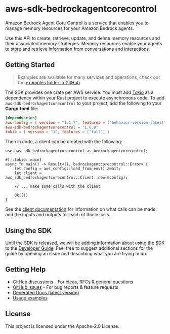 # aws-sdk-bedrockagentcorecontrol

Amazon Bedrock Agent Core Control is a service that enables you to manage memory resources for your Amazon Bedrock agents.

Use this API to create, retrieve, update, and delete memory resources and their associated memory strategies. Memory resources enable your agents to store and retrieve information from conversations and interactions.

## Getting Started

> Examples are available for many services and operations, check out the
> [examples folder in GitHub](https://github.com/awslabs/aws-sdk-rust/tree/main/examples).

The SDK provides one crate per AWS service. You must add [Tokio](https://crates.io/crates/tokio)
as a dependency within your Rust project to execute asynchronous code. To add `aws-sdk-bedrockagentcorecontrol` to
your project, add the following to your **Cargo.toml** file:

```toml
[dependencies]
aws-config = { version = "1.1.7", features = ["behavior-version-latest"] }
aws-sdk-bedrockagentcorecontrol = "1.6.0"
tokio = { version = "1", features = ["full"] }
```

Then in code, a client can be created with the following:

```rust,no_run
use aws_sdk_bedrockagentcorecontrol as bedrockagentcorecontrol;

#[::tokio::main]
async fn main() -> Result<(), bedrockagentcorecontrol::Error> {
    let config = aws_config::load_from_env().await;
    let client = aws_sdk_bedrockagentcorecontrol::Client::new(&config);

    // ... make some calls with the client

    Ok(())
}
```

See the [client documentation](https://docs.rs/aws-sdk-bedrockagentcorecontrol/latest/aws_sdk_bedrockagentcorecontrol/client/struct.Client.html)
for information on what calls can be made, and the inputs and outputs for each of those calls.

## Using the SDK

Until the SDK is released, we will be adding information about using the SDK to the
[Developer Guide](https://docs.aws.amazon.com/sdk-for-rust/latest/dg/welcome.html). Feel free to suggest
additional sections for the guide by opening an issue and describing what you are trying to do.

## Getting Help

* [GitHub discussions](https://github.com/awslabs/aws-sdk-rust/discussions) - For ideas, RFCs & general questions
* [GitHub issues](https://github.com/awslabs/aws-sdk-rust/issues/new/choose) - For bug reports & feature requests
* [Generated Docs (latest version)](https://awslabs.github.io/aws-sdk-rust/)
* [Usage examples](https://github.com/awslabs/aws-sdk-rust/tree/main/examples)

## License

This project is licensed under the Apache-2.0 License.


